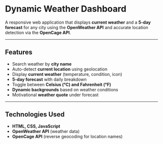 # Dynamic Weather Dashboard

A responsive web application that displays **current weather** and a **5-day forecast** for any city using the **OpenWeather API** and accurate location detection via the **OpenCage API**.

---

## Features
- Search weather by **city name** 
- Auto-detect **current location** using geolocation 
- Display **current weather** (temperature, condition, icon)
- **5-day forecast** with daily breakdown
- Toggle between **Celsius (°C) and Fahrenheit (°F)**
- **Dynamic backgrounds** based on weather conditions
- Motivational **weather quote** under forecast

---

##  Technologies Used
- **HTML, CSS, JavaScript**
- **OpenWeather API** (weather data)
- **OpenCage API** (reverse geocoding for location names)

